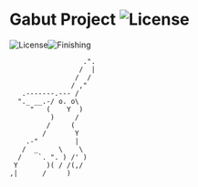 # Gabut Project ![License](https://img.shields.io/badge/V.05-blue.svg)
![License](https://img.shields.io/badge/GabutProject-V.05-blue.svg)![Finishing](https://img.shields.io/badge/July-262020-blue.svg)

                      .".
                     /  |
                    /  /
                   / ,"
       .-------.--- /
      "._ __.-/ o. o\
         "   (    Y  )
              )     /
             /     (
            /       Y
        .-"         |
       /  _     \    \
      /    `. ". ) /' )
     Y       )( / /(,/
    ,|      /     )
